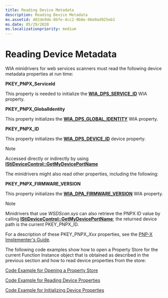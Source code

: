 ```yaml
---
title: Reading Device Metadata
description: Reading Device Metadata
ms.assetid: 402de9de-8bfe-4cc2-9b8e-06e0ad925eb1
ms.date: 05/29/2020
ms.localizationpriority: medium
---
```


# Reading Device Metadata

WIA minidrivers for web services scanners must read the following device metadata properties at run time:

**PKEY\_PNPX\_ServiceId**

This property is needed to initialize the [**WIA\_DPS\_SERVICE\_ID**](https://docs.microsoft.com/windows-hardware/drivers/image/wia-dps-service-id) WIA property.

**PKEY\_PNPX\_GlobalIdentity**

This property initializes the [**WIA\_DPS\_GLOBAL\_IDENTITY**](https://docs.microsoft.com/windows-hardware/drivers/image/wia-dps-global-identity) WIA property.

**PKEY\_PNPX\_ID**

This property initializes the [**WIA\_DPS\_DEVICE\_ID**](https://docs.microsoft.com/windows-hardware/drivers/image/wia-dps-device-id) device property.

> [!NOTE]
> Accessed directly or indirectly by using [**IStiDeviceControl::GetMyDevicePortName**](https://docs.microsoft.com/windows-hardware/drivers/ddi/stiusd/nf-stiusd-istidevicecontrol-getmydeviceportname)

The minidrivers might also read other properties, including the following:

**PKEY\_PNPX\_FIRMWARE\_VERSION**

This property initializes the [**WIA\_DPA\_FIRMWARE\_VERSION**](https://docs.microsoft.com/windows-hardware/drivers/image/wia-dpa-firmware-version) WIA property.

> [!NOTE]
> Minidrivers that use *WSDScan.sys* can also retrieve the PNPX ID value by calling [**IStiDeviceControl::GetMyDevicePortName**](https://docs.microsoft.com/windows-hardware/drivers/ddi/stiusd/nf-stiusd-istidevicecontrol-getmydeviceportname); the returned device path is the current PKEY\_PNPX\_ID.

For a description of these PKEY\_PNPX\_*Xxx* properties, see the [PNP-X Implementer's Guide](https://go.microsoft.com/fwlink/p/?linkid=242570).

The following code examples show how to open a Property Store for the current Function Instance object that is obtained as described in the previous section and how to read device properties from the store:

[Code Example for Opening a Property Store](code-example-for-opening-a-property-store.md)

[Code Example for Reading Device Properties](code-example-for-reading-device-properties.md)

[Code Example for Initializing Device Properties](code-example-for-initializing-device-properties.md)
